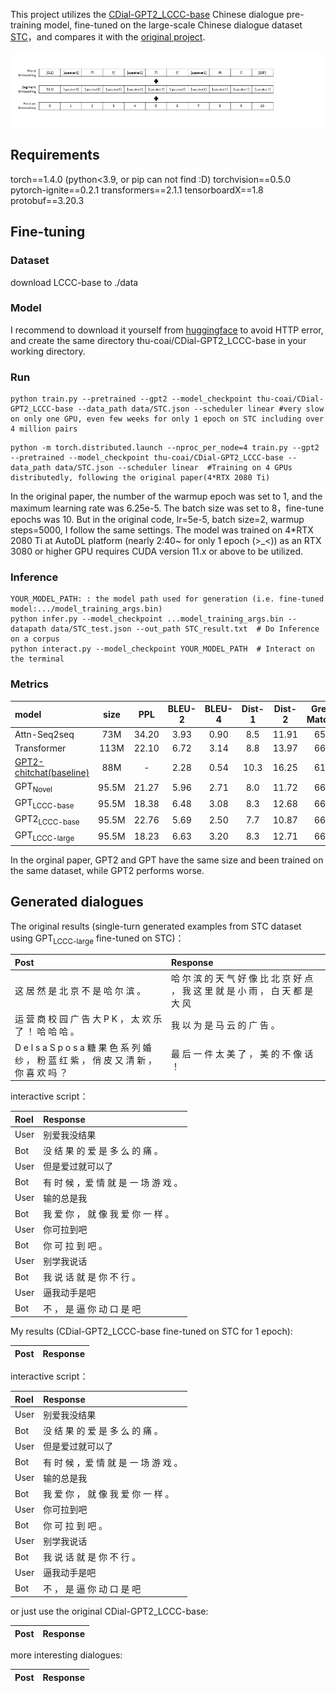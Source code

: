 This project utilizes the [CDial-GPT2_LCCC-base](https://huggingface.co/thu-coai/CDial-GPT2_LCCC-base) Chinese dialogue pre-training model, fine-tuned on the large-scale Chinese dialogue dataset [STC](https://arxiv.org/abs/1503.02364)，and compares it with the [original project](https://github.com/thu-coai/CDial-GPT/tree/master?tab=readme-ov-file).

![](https://github.com/WillongWANG/Awesome-NLP-projects-updating-/blob/main/CDial-GPT2/figures/inputs.png)

## Requirements
torch==1.4.0 
(python<3.9, or pip can not find :D)
torchvision==0.5.0
pytorch-ignite==0.2.1
transformers==2.1.1
tensorboardX==1.8
protobuf==3.20.3

## Fine-tuning

### Dataset
download LCCC-base to ./data

### Model
I recommend to download it yourself from [huggingface](https://huggingface.co/thu-coai/CDial-GPT2_LCCC-base/tree/main) to avoid HTTP error, and create the same directory thu-coai/CDial-GPT2_LCCC-base in your working directory. 

### Run
```
python train.py --pretrained --gpt2 --model_checkpoint thu-coai/CDial-GPT2_LCCC-base --data_path data/STC.json --scheduler linear #very slow on only one GPU, even few weeks for only 1 epoch on STC including over 4 million pairs 
```
```
python -m torch.distributed.launch --nproc_per_node=4 train.py --gpt2 --pretrained --model_checkpoint thu-coai/CDial-GPT2_LCCC-base --data_path data/STC.json --scheduler linear  #Training on 4 GPUs distributedly, following the original paper(4*RTX 2080 Ti)
```
In the original paper, the number of the warmup epoch was set to 1, and the maximum learning rate was 6.25e-5. The batch size was set to 8，fine-tune epochs was 10. But in the original code, lr=5e-5, batch size=2, warmup steps=5000, I follow the same settings. The model was trained on 4*RTX 2080 Ti at AutoDL platform (nearly 2:40~ for only 1 epoch (>_<)) as an RTX 3080 or higher GPU requires CUDA version 11.x or above to be utilized.

### Inference
```
YOUR_MODEL_PATH: : the model path used for generation (i.e. fine-tuned model:.../model_training_args.bin)
python infer.py --model_checkpoint ...model_training_args.bin --datapath data/STC_test.json --out_path STC_result.txt  # Do Inference on a corpus
python interact.py --model_checkpoint YOUR_MODEL_PATH  # Interact on the terminal
```

### Metrics

| model | size | PPL | BLEU-2 | BLEU-4 | Dist-1 | Dist-2 | Greedy Matching | Embedding Average |
| :------ | :------: | :------: | :------: | :------: | :------: | :------: | :------: | :------: |
| Attn-Seq2seq | 73M | 34.20 | 3.93 | 0.90 | 8.5 | 11.91 | 65.84 | 83.38 |
| Transformer | 113M | 22.10 | 6.72 | 3.14 | 8.8 | 13.97 | 66.06 | 83.55 |
| [GPT2-chitchat(baseline)](https://github.com/yangjianxin1/GPT2-chitchat) | 88M | - | 2.28 | 0.54 | 10.3 | 16.25 | 61.54 | 78.94 |
| GPT<sub>Novel</sub> | 95.5M | 21.27 | 5.96 | 2.71 | 8.0 | 11.72 | 66.12 | 83.34 |
| GPT<sub>LCCC-base</sub> | 95.5M | 18.38 | 6.48 | 3.08 | 8.3 | 12.68 | 66.21 | 83.54 |
| GPT2<sub>LCCC-base</sub> | 95.5M | 22.76 | 5.69 | 2.50 | 7.7 | 10.87 | 66.24 | 83.46 |
| GPT<sub>LCCC-large</sub> | 95.5M | 18.23 | 6.63 | 3.20 | 8.3 | 12.71 | 66.25 | 83.63 |

In the orginal paper, GPT2 and GPT have the same size and been trained on the same dataset, while GPT2 performs worse.

## Generated dialogues

The original results (single-turn generated examples from STC dataset using GPT<sub>LCCC-large</sub> fine-tuned on STC)：

| Post | Response |
| :----- | :---------- |
| 这 居 然 是 北 京 不 是 哈 尔 滨 。 | 哈 尔 滨 的 天 气 好 像 比 北 京 好 点 ， 我 这 里 就 是 小 雨 ， 白 天 都 是 大 风 |
| 运 营 商 校 园 广 告 大 P K ， 太 欢 乐 了 ！ 哈 哈 哈 。 | 我 以 为 是 马 云 的 广 告 。 |
| D e l s a S p o s a 糖 果 色 系 列 婚 纱 ， 粉 蓝 红 紫 ， 俏 皮 又 清 新 ， 你 喜 欢 吗 ？ | 最 后 一 件 太 美 了 ， 美 的 不 像 话 ！ |

interactive script：

| Roel | Response |
| :----- | :---------- |
| User | 别爱我没结果 |
| Bot | 没 结 果 的 爱 是 多 么 的 痛 。 |
| User | 但是爱过就可以了 |
| Bot | 有 时 候 ，爱 情 就 是 一 场 游 戏 。 |
| User | 输的总是我 |
| Bot | 我 爱 你 ， 就 像 我 爱 你 一 样 。 |
| User | 你可拉到吧 |
| Bot | 你 可 拉 到 吧 。 |
| User | 别学我说话 |
| Bot | 我 说 话 就 是 你 不 行 。 |
| User | 逼我动手是吧 |
| Bot | 不 ， 是 逼 你 动 口 是 吧 |


My results (CDial-GPT2_LCCC-base fine-tuned on STC for 1 epoch):

| Post | Response |
| :----- | :---------- |

interactive script：

| Roel | Response |
| :----- | :---------- |
| User | 别爱我没结果 |
| Bot | 没 结 果 的 爱 是 多 么 的 痛 。 |
| User | 但是爱过就可以了 |
| Bot | 有 时 候 ，爱 情 就 是 一 场 游 戏 。 |
| User | 输的总是我 |
| Bot | 我 爱 你 ， 就 像 我 爱 你 一 样 。 |
| User | 你可拉到吧 |
| Bot | 你 可 拉 到 吧 。 |
| User | 别学我说话 |
| Bot | 我 说 话 就 是 你 不 行 。 |
| User | 逼我动手是吧 |
| Bot | 不 ， 是 逼 你 动 口 是 吧 |

or just use the original CDial-GPT2_LCCC-base:

| Post | Response |
| :----- | :---------- |

more interesting dialogues:

| Post | Response |
| :----- | :---------- |
